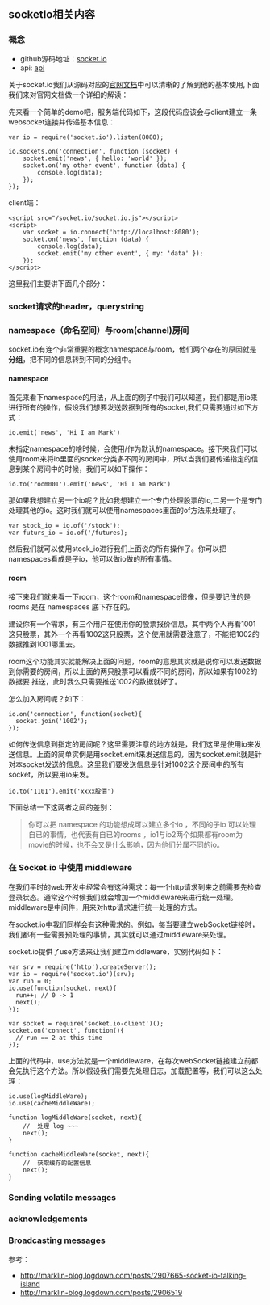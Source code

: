 ## socketIo相关内容
### 概念
* github源码地址：[socket.io](https://github.com/socketio/socket.io)
* api: [api](https://socket.io/docs/server-api/)

关于socket.io我们从源码对应的[官网文档](https://socket.io/docs/)中可以清晰的了解到他的基本使用,下面我们来对官网文档做一个详细的解读：

先来看一个简单的demo吧，服务端代码如下，这段代码应该会与client建立一条websocket连接并传递基本信息：
```
var io = require('socket.io').listen(8080);

io.sockets.on('connection', function (socket) {
    socket.emit('news', { hello: 'world' });
    socket.on('my other event', function (data) {
        console.log(data);
    });
});
```
client端：
```
<script src="/socket.io/socket.io.js"></script>
<script>
    var socket = io.connect('http://localhost:8080');
    socket.on('news', function (data) {
        console.log(data);
        socket.emit('my other event', { my: 'data' });
    });
</script>
```
这里我们主要讲下面几个部分：
### socket请求的header，querystring
### namespace（命名空间）与room(channel)房间
socket.io有连个非常重要的概念namespace与room，他们两个存在的原因就是**分组**，把不同的信息转到不同的分组中。
#### namespace
首先来看下namespace的用法，从上面的例子中我们可以知道，我们都是用io来进行所有的操作，假设我们想要发送数据到所有的socket,我们只需要通过如下方式：
```
io.emit('news', 'Hi I am Mark')
```
未指定namespace的啥时候，会使用/作为默认的namespace。接下来我们可以使用room来将io里面的socket分类多不同的房间中，所以当我们要传递指定的信息到某个房间中的时候，我们可以如下操作：
```
io.to('room001').emit('news', 'Hi I am Mark')
```
那如果我想建立另一个io呢？比如我想建立一个专门处理股票的io,二另一个是专门处理其他的io。这时我们就可以使用namespaces里面的of方法来处理了。
```
var stock_io = io.of('/stock');
var futurs_io = io.of('/futures);
```
然后我们就可以使用stock_io进行我们上面说的所有操作了。你可以把namespaces看成是子io，他可以做io做的所有事情。
#### room
接下来我们就来看一下room，这个room和namespace很像，但是要记住的是rooms 是在 namespaces 底下存在的。

建设你有一个需求，有三个用户在使用你的股票报价信息，其中两个人再看1001这只股票，其外一个再看1002这只股票，这个使用就需要注意了，不能把1002的数据推到1001哪里去。

room这个功能其实就能解决上面的问题，room的意思其实就是说你可以发送数据到你需要的房间，所以上面的两只股票可以看成不同的房间，所以如果有1002的数据要
推送，此时我么只需要推送1002的数据就好了。

怎么加入房间呢？如下：
```
io.on('connection', function(socket){
  socket.join('1002');
});
```
如何传送信息到指定的房间呢？这里需要注意的地方就是，我们这里是使用io来发送信息。上面的简单实例是用socket.emit来发送信息的，因为socket.emit就是针对本socket发送的信息。这里我们要发送信息是针对1002这个房间中的所有socket，所以要用io来发。
```
io.to('1101').emit('xxxx股價')
```
下面总结一下这两者之间的差别：
> 你可以把 namespace 的功能想成可以建立多个io ，不同的子io 可以处理自已的事情，也代表有自已的rooms ，io1与io2两个如果都有room为movie的时候，也不会又是什么影响，因为他们分属不同的io。
### 在 Socket.io 中使用 middleware
在我们平时的web开发中经常会有这种需求：每一个http请求到来之前需要先检查登录状态。通常这个时候我们就会增加一个middleware来进行统一处理。middleware是中间件，用来对http请求进行统一处理的方式。

在socket.io中我们同样会有这种需求的。例如，每当要建立webSocket链接时，我们都有一些需要预处理的事情，其实就可以通过middleware来处理。

socket.io提供了use方法来让我们建立middleware，实例代码如下：
```
var srv = require('http').createServer();
var io = require('socket.io')(srv);
var run = 0;
io.use(function(socket, next){
  run++; // 0 -> 1
  next();
});

var socket = require('socket.io-client')();
socket.on('connect', function(){
  // run == 2 at this time
});
```
上面的代码中，use方法就是一个middleware，在每次webSocket链接建立前都会先执行这个方法。所以假设我们需要先处理日志，加载配置等，我们可以这么处理：
```
io.use(logMiddleWare);
io.use(cacheMiddleWare);

function logMiddleWare(socket, next){
    //  处理 log ~~~
    next();
}

function cacheMiddleWare(socket, next){
    //  获取缓存的配置信息
    next();
}
```
### Sending volatile messages
### acknowledgements
### Broadcasting messages


参考：
* http://marklin-blog.logdown.com/posts/2907665-socket-io-talking-island
* http://marklin-blog.logdown.com/posts/2906519
